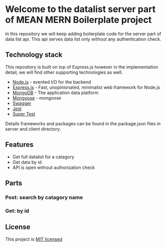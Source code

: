 # Welcome to the datalist server part of MEAN MERN Boilerplate project


In this repository we will keep adding boilerplate code for the server part of data list api.
This api serves data list only without any authentication check.


## Technology stack

This repository is built on top of Express.js however in the implementation detail, we will find other supporting technologies as well.

- [Node.js] - evented I/O for the backend
- [Express.js] - Fast, unopinionated, minimalist web framework for Node.js
- [MongoDB] - The application data platform
- [Mongoose] - mongoose
- [Swagger]
- [Jest]
- [Super Test]

Details frameworks and packages can be found in the package.json files in server and client directory.

## Features

- Get full datalist for a catagory
- Get data by id
- API is open without authorization check

## Parts

### Post: search by catagory name
### Get: by id

## License

This project is [MIT licensed](https://github.com/Saeed1989/mern-mean-web-mobile-boilerplate/blob/main/server_datalist/LICENSE)

[node.js]: http://nodejs.org
[express.js]: http://expressjs.com
[docker]: https://www.docker.com
[react]: https://reactjs.org/
[mongodb]: https://www.mongodb.com/
[testing library]: https://testing-library.com/
[axios]: https://github.com/axios/axios
[mongoose]: https://mongoosejs.com/
[swagger]: https://swagger.io/
[jest]: https://jestjs.io/
[super test]: https://github.com/visionmedia/supertest
